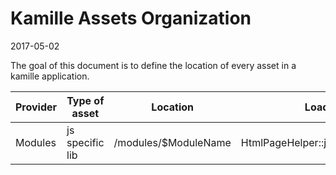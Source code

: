 Kamille Assets Organization
===============================
2017-05-02



The goal of this document is to define the location of every asset in a kamille application.






Provider    |   Type of asset       |       Location            |       Loaded via        
------------|-----------------------|---------------------------|-------------------------
Modules     |  js specific lib      |  /modules/$ModuleName     |  HtmlPageHelper::js("/your/js/your.js");
  
  
  
  